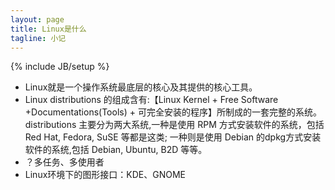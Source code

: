 ```yaml
---
layout: page
title: Linux是什么
tagline: 小记
---
```

{% include JB/setup %}

<ul>
    <li>Linux就是一个操作系统最底层的核心及其提供的核心工具。</li>
    <li>Linux distributions 的组成含有:【Linux Kernel + Free Software +Documentations(Tools) + 可完全安装的程序】所制成的一套完整的系统。 distributions 主要分为两大系统,一种是使用 RPM 方式安装软件的系统，包括 Red Hat, Fedora, SuSE 等都是这类; 一种则是使用 Debian 的dpkg方式安装软件的系统,包括 Debian, Ubuntu, B2D 等等。</li>
    <li>？多任务、多使用者</li>
    <li>Linux环境下的图形接口：KDE、GNOME</li>
</ul>
